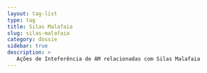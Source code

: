 ```yaml
---
layout: tag-list
type: tag
title: Silas Malafaia
slug: silas-malafaia
category: dossie
sidebar: true
description: >
   Ações de Inteferência de AM relacionadas com Silas Malafaia
---
```

